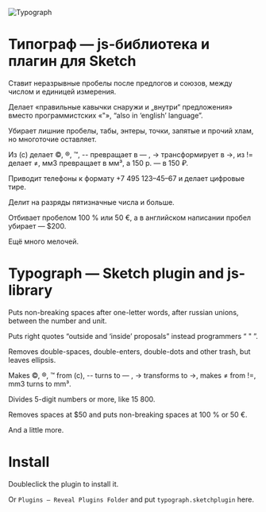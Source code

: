 ![Typograph](http://dezonik.com/typograph/img/promo.png)

# Типограф — js-библиотека и плагин для Sketch
Ставит неразрывные пробелы после предлогов и союзов, между числом и единицей измерения.

Делает «правильные кавычки снаружи и „внутри“ предложения» вместо программистских «"», “also in ‘english’ language”.

Убирает лишние пробелы, табы, энтеры, точки, запятые и прочий хлам, но многоточие оставляет.

Из (с) делает ©, ®, ™, -- превращает в — , -> трансформирует в →, из != делает ≠, мм3 превращает в мм³, а 150 р. — в 150 ₽.

Приводит телефоны к формату +7 495 123–45–67 и делает цифровые тире.

Делит на разряды пятизначные числа и больше.

Отбивает пробелом 100 % или 50 €, а в английском написании пробел убирает — $200.

Ещё много мелочей.

# Typograph — Sketch plugin and js-library 
Puts non-breaking spaces after one-letter words, after russian unions, between the number and unit.

Puts right quotes “outside and ‘inside’ proposals” instead programmers “ " ”.

Removes double-spaces, double-enters, double-dots and other trash, but leaves ellipsis.

Makes ©, ®, ™ from (c), -- turns to — , -> transforms to →, makes ≠ from !=, mm3 turns to mm³.

Divides 5-digit numbers or more, like 15 800.

Removes spaces at $50 and puts non-breaking spaces at 100 % or 50 €.

And a little more.

# Install
Doubleclick the plugin to install it.

Or `Plugins — Reveal Plugins Folder` and put `typograph.sketchplugin` here.
